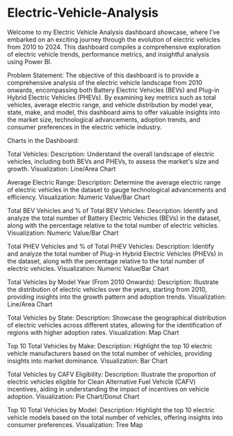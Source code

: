 # Electric-Vehicle-Analysis

Welcome to my Electric Vehicle Analysis dashboard showcase, where I've embarked on an exciting journey through the evolution of electric vehicles from 2010 to 2024. This dashboard compiles a comprehensive exploration of electric vehicle trends, performance metrics, and insightful analysis using Power BI.

Problem Statement:
The objective of this dashboard is to provide a comprehensive analysis of the electric vehicle landscape from 2010 onwards, encompassing both Battery Electric Vehicles (BEVs) and Plug-in Hybrid Electric Vehicles (PHEVs). By examining key metrics such as total vehicles, average electric range, and vehicle distribution by model year, state, make, and model, this dashboard aims to offer valuable insights into the market size, technological advancements, adoption trends, and consumer preferences in the electric vehicle industry.

Charts in the Dashboard:

Total Vehicles:
Description: Understand the overall landscape of electric vehicles, including both BEVs and PHEVs, to assess the market's size and growth.
Visualization: Line/Area Chart

Average Electric Range:
Description: Determine the average electric range of electric vehicles in the dataset to gauge technological advancements and efficiency.
Visualization: Numeric Value/Bar Chart

Total BEV Vehicles and % of Total BEV Vehicles:
Description: Identify and analyze the total number of Battery Electric Vehicles (BEVs) in the dataset, along with the percentage relative to the total number of electric vehicles.
Visualization: Numeric Value/Bar Chart

Total PHEV Vehicles and % of Total PHEV Vehicles:
Description: Identify and analyze the total number of Plug-in Hybrid Electric Vehicles (PHEVs) in the dataset, along with the percentage relative to the total number of electric vehicles.
Visualization: Numeric Value/Bar Chart

Total Vehicles by Model Year (From 2010 Onwards):
Description: Illustrate the distribution of electric vehicles over the years, starting from 2010, providing insights into the growth pattern and adoption trends.
Visualization: Line/Area Chart

Total Vehicles by State:
Description: Showcase the geographical distribution of electric vehicles across different states, allowing for the identification of regions with higher adoption rates.
Visualization: Map Chart

Top 10 Total Vehicles by Make:
Description: Highlight the top 10 electric vehicle manufacturers based on the total number of vehicles, providing insights into market dominance.
Visualization: Bar Chart

Total Vehicles by CAFV Eligibility:
Description: Illustrate the proportion of electric vehicles eligible for Clean Alternative Fuel Vehicle (CAFV) incentives, aiding in understanding the impact of incentives on vehicle adoption.
Visualization: Pie Chart/Donut Chart

Top 10 Total Vehicles by Model:
Description: Highlight the top 10 electric vehicle models based on the total number of vehicles, offering insights into consumer preferences.
Visualization: Tree Map




